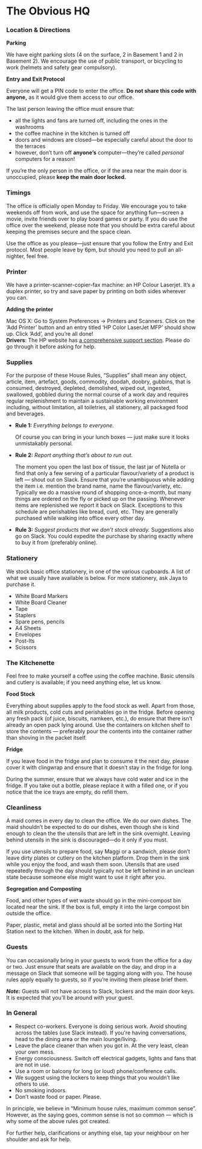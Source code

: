 # The Obvious HQ

### Location & Directions

**Parking**

We have eight parking slots \(4 on the surface, 2 in Basement 1 and 2 in Basement 2\). We encourage the use of public transport, or bicycling to work \(helmets and safety gear compulsory\).

**Entry and Exit Protocol**

Everyone will get a PIN code to enter the office. **Do not share this code with anyone,** as it would give them access to our office.

The last person leaving the office must ensure that:

* all the lights and fans are turned off, including the ones in the washrooms
* the coffee machine in the kitchen is turned off
* doors and windows are closed—be especially careful about the door to the terraces
* however, don’t turn off **anyone’s** computer—they’re called _personal_ computers for a reason!

If you’re the only person in the office, or if the area near the main door is unoccupied, please **keep the main door locked.**

### Timings

The office is officially open Monday to Friday. We encourage you to take weekends off from work, and use the space for anything fun—screen a movie, invite friends over to play board games or party. If you do use the office over the weekend, please note that you should be extra careful about keeping the premises secure and the space clean.

Use the office as you please—just ensure that you follow the Entry and Exit protocol. Most people leave by 6pm, but should you need to pull an all-nighter, feel free.

### Printer

We have a printer-scanner-copier-fax machine: an HP Colour Laserjet. It’s a duplex printer, so try and save paper by printing on both sides wherever you can.

**Adding the printer**

Mac OS X: Go to System Preferences → Printers and Scanners. Click on the ‘Add Printer’ button and an entry titled ‘HP Color LaserJet MFP’ should show up. Click ‘Add’, and you’re all done!  
**Drivers**: The HP website has [a comprehensive support section](https://support.hp.com/us-en/drivers/selfservice/hp-color-laserjet-pro-mfp-m477-series/7326560/model/7326586). Please do go through it before asking for help.

### Supplies

For the purpose of these House Rules, “Supplies” shall mean any object, article, item, artefact, goods, commodity, doodah, doobry, gubbins, that is consumed, destroyed, depleted, demolished, wiped out, ingested, swallowed, gobbled during the normal course of a work day and requires regular replenishment to maintain a sustainable working environment including, without limitation, all toiletries, all stationery, all packaged food and beverages.

* **Rule 1:** _Everything belongs to everyone._  

  Of course you can bring in your lunch boxes — just make sure it looks unmistakably personal.

* **Rule 2:** _Report anything that’s about to run out._  

  The moment you open the last box of tissue, the last jar of Nutella or find that only a few serving of a particular flavour/variety of a product is left — shout out on Slack. Ensure that you’re unambiguous while adding the item i.e. mention the brand name, name the flavour/variety, etc. Typically we do a massive round of shopping once-a-month, but many things are ordered on the fly or picked up on the passing. Whenever items are replenished we report it back on Slack. Exceptions to this schedule are perishables like bread, curd, etc. They are generally purchased while walking into office every other day.

* **Rule 3:** _Suggest products that we don’t stock already._ Suggestions also go on Slack. You could expedite the purchase by sharing exactly where to buy it from \(preferably online\).

### Stationery

We stock basic office stationery, in one of the various cupboards. A list of what we usually have available is below. For more stationery, ask Jaya to purchase it.

* White Board Markers
* White Board Cleaner
* Tape
* Staplers
* Spare pens, pencils
* A4 Sheets
* Envelopes
* Post-Its
* Scissors

### The Kitchenette

Feel free to make yourself a coffee using the coffee machine. Basic utensils and cutlery is available; if you need anything else, let us know.

**Food Stock**

Everything about supplies apply to the food stock as well. Apart from those, all milk products, cold cuts and perishables go in the fridge. Before opening any fresh pack \(of juice, biscuits, namkeen, etc.\), do ensure that there isn’t already an open pack lying around. Use the containers on kitchen shelf to store the contents — preferably pour the contents into the container rather than shoving in the packet itself.

**Fridge**

If you leave food in the fridge and plan to consume it the next day, please cover it with clingwrap and ensure that it doesn’t stay in the fridge for long.

During the summer, ensure that we always have cold water and ice in the fridge. If you take out a bottle, please replace it with a filled one, or if you notice that the ice trays are empty, do refill them.

### **Cleanliness**

A maid comes in every day to clean the office. We do our own dishes. The maid shouldn’t be expected to do our dishes, even though she is kind enough to clean the the utensils that are left in the sink overnight. Leaving behind utensils in the sink is discouraged—do it only if you must.

If you use utensils to prepare food, say Maggi or a sandwich, please don’t leave dirty plates or cutlery on the kitchen platform. Drop them in the sink while you enjoy the food, and wash them soon. Utensils that are used repeatedly through the day should typically not be left behind in an unclean state because someone else might want to use it right after you.

**Segregation and Composting**

Food, and other types of wet waste should go in the mini-compost bin located near the sink. If the box is full, empty it into the large compost bin outside the office.

Paper, plastic, metal and glass should all be sorted into the Sorting Hat Station next to the kitchen. When in doubt, ask for help.

### **Guests**

You can occasionally bring in your guests to work from the office for a day or two. Just ensure that seats are available on the day, and drop in a message on Slack that someone will be tagging along with you. The house rules apply equally to guests, so if you’re inviting them please brief them.

_**Note:**_ Guests will not have access to Slack, lockers and the main door keys. It is expected that you’ll be around with your guest.

### **In General**

* Respect co-workers. Everyone is doing serious work. Avoid shouting across the tables \(use Slack instead\). If you're having conversations, head to the dining area or the main lounge/living.
* Leave the place cleaner than when you got in. At the very least, clean your own mess.
* Energy consciousness. Switch off electrical gadgets, lights and fans that are not in use.
* Use a room or balcony for long \(or loud\) phone/conference calls.
* We suggest using the lockers to keep things that you wouldn’t like others to use.
* No smoking indoors.
* Don’t waste food or paper. Please.

In principle, we believe in “Minimum house rules, maximum common sense”. However, as the saying goes, common sense is not so common — which is why some of the above rules got created.

For further help, clarifications or anything else, tap your neighbour on her shoulder and ask for help.

